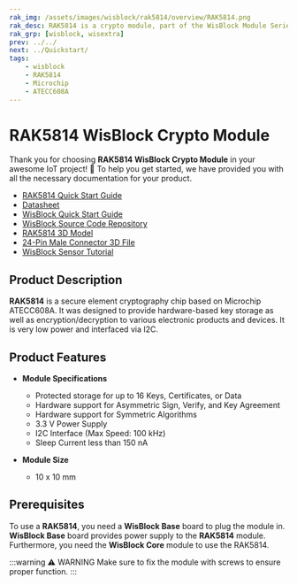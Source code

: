 ```yaml
---
rak_img: /assets/images/wisblock/rak5814/overview/RAK5814.png
rak_desc: RAK5814 is a crypto module, part of the WisBlock Module Series. It was designed to be secured with hardware-based key storage. The crypto chip is ATECC608A from Microchip.
rak_grp: [wisblock, wisextra]
prev: ../../
next: ../Quickstart/
tags:
    - wisblock
    - RAK5814
    - Microchip
    - ATECC608A
---
```


# RAK5814 WisBlock Crypto Module

Thank you for choosing **RAK5814 WisBlock Crypto Module** in your awesome IoT project! 🎉 To help you get started, we have provided you with all the necessary documentation for your product.

* [RAK5814 Quick Start Guide](../Quickstart/)
* [Datasheet](../Datasheet/)
* <a href="../../Quickstart/" target="_blank">WisBlock Quick Start Guide</a>
* [WisBlock Source Code Repository](https://github.com/RAKWireless/WisBlock/)
* [RAK5814 3D Model](https://downloads.rakwireless.com/3D_File/WisBlock/3D_RAK5814.step)
* [24-Pin Male Connector 3D File](https://downloads.rakwireless.com/3D_File/Accessory/WisConnector/M40S1003K6M.stp)
* [WisBlock Sensor Tutorial](/Knowledge-Hub/Learn/WisBlock-Sensor-Tutorial/)

## Product Description

**RAK5814** is a secure element cryptography chip based on Microchip ATECC608A. It was designed to provide hardware-based key storage as well as encryption/decryption to various electronic products and devices. It is very low power and interfaced via I2C.

## Product Features

* **Module Specifications**
    - Protected storage for up to 16 Keys, Certificates, or Data
    - Hardware support for Asymmetric Sign, Verify, and Key Agreement
    - Hardware support for Symmetric Algorithms
    - 3.3&nbsp;V Power Supply
    - I2C Interface (Max Speed: 100&nbsp;kHz)
    - Sleep Current less than 150&nbsp;nA

* **Module Size**
    * 10 x 10&nbsp;mm

## Prerequisites

To use a **RAK5814**, you need a **WisBlock Base** board to plug the module in. **WisBlock Base** board provides power supply to the **RAK5814** module. Furthermore, you need the **WisBlock Core** module to use the RAK5814.

:::warning ⚠️ WARNING
Make sure to fix the module with screws to ensure proper function.
:::
